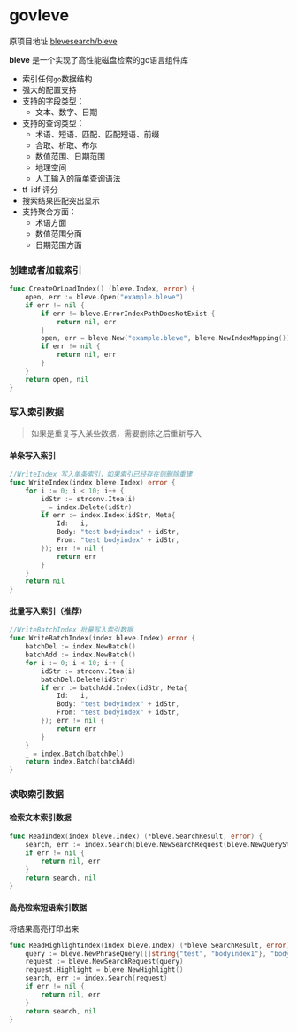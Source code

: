 # govleve

原项目地址 [blevesearch/bleve](https://github.com/blevesearch/bleve)

**bleve** 是一个实现了高性能磁盘检索的go语言组件库
* 索引任何`go`数据结构
* 强大的配置支持
* 支持的字段类型：
  * 文本、数字、日期
* 支持的查询类型：
    * 术语、短语、匹配、匹配短语、前缀
    * 合取、析取、布尔
    * 数值范围、日期范围
    * 地理空间
    * 人工输入的简单查询语法
* tf-idf 评分
* 搜索结果匹配突出显示
* 支持聚合方面：
    * 术语方面
    * 数值范围分面
    * 日期范围方面

### 创建或者加载索引

```go
func CreateOrLoadIndex() (bleve.Index, error) {
	open, err := bleve.Open("example.bleve")
	if err != nil {
		if err != bleve.ErrorIndexPathDoesNotExist {
			return nil, err
		}
		open, err = bleve.New("example.bleve", bleve.NewIndexMapping())
		if err != nil {
			return nil, err
		}
	}
	return open, nil
}
```

### 写入索引数据

> 如果是重复写入某些数据，需要删除之后重新写入

#### 单条写入索引

```go
//WriteIndex 写入单条索引，如果索引已经存在则删除重建
func WriteIndex(index bleve.Index) error {
	for i := 0; i < 10; i++ {
		idStr := strconv.Itoa(i)
		_ = index.Delete(idStr)
		if err := index.Index(idStr, Meta{
			Id:   i,
			Body: "test bodyindex" + idStr,
			From: "test bodyindex" + idStr,
		}); err != nil {
			return err
		}
	}
	return nil
}
```

#### 批量写入索引（推荐）

```go
//WriteBatchIndex 批量写入索引数据
func WriteBatchIndex(index bleve.Index) error {
	batchDel := index.NewBatch()
	batchAdd := index.NewBatch()
	for i := 0; i < 10; i++ {
		idStr := strconv.Itoa(i)
		batchDel.Delete(idStr)
		if err := batchAdd.Index(idStr, Meta{
			Id:   i,
			Body: "test bodyindex" + idStr,
			From: "test bodyindex" + idStr,
		}); err != nil {
			return err
		}
	}
	_ = index.Batch(batchDel)
	return index.Batch(batchAdd)
}
```

### 读取索引数据
#### 检索文本索引数据
```go
func ReadIndex(index bleve.Index) (*bleve.SearchResult, error) {
	search, err := index.Search(bleve.NewSearchRequest(bleve.NewQueryStringQuery("bodyindex1")))
	if err != nil {
		return nil, err
	}
	return search, nil
}
```
#### 高亮检索短语索引数据
将结果高亮打印出来
```go
func ReadHighlightIndex(index bleve.Index) (*bleve.SearchResult, error) {
	query := bleve.NewPhraseQuery([]string{"test", "bodyindex1"}, "body")
	request := bleve.NewSearchRequest(query)
	request.Highlight = bleve.NewHighlight()
	search, err := index.Search(request)
	if err != nil {
		return nil, err
	}
	return search, nil
}
```